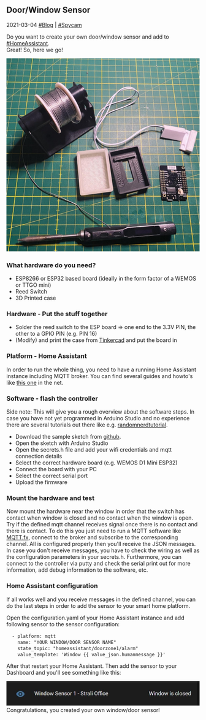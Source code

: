 ## Door/Window Sensor 
2021-03-04 [#Blog](/index) | [#Spycam](/posts/windowsensor)

Do you want to create your own door/window sensor and add to [#HomeAssistant](https://https://www.home-assistant.io/).<br>
Great! So, here we go!

![Window/door sensor](/assets/sensor1.jpg "Window/door sensor")

### What hardware do you need?
* ESP8266 or ESP32 based board (ideally in the form factor of a WEMOS or TTGO mini)
* Reed Switch 
* 3D Printed case 

### Hardware - Put the stuff together
* Solder the reed switch to the ESP board => one end to the 3.3V PIN, the other to a GPIO PIN (e.g. PIN 16)
* (Modify) and print the case from [Tinkercad](https://www.tinkercad.com/embed/3jKihy3W1Py) and put the board in

### Platform - Home Assistant
In order to run the whole thing, you need to have a running Home Assistant instance including MQTT broker. You can find several guides and howto's like [this one](https://scienceprog.com/how-to-set-up-home-assistant-mqtt-sensor-on-raspberry-pi/) in the net.

### Software - flash the controller
Side note: This will give you a rough overview about the software steps. In case you have not yet programmed in Arduino Studio and no experience there are several tutorials out there like e.g. [randomnerdtutorial](https://randomnerdtutorials.com/getting-started-with-esp32/).

* Download the sample sketch from [github](https://github.com/achildrenmile/smarthomestuff/blob/main/doorsensor).
* Open the sketch with Arduino Studio
* Open the secrets.h file and add your wifi credentials and mqtt connection details
* Select the correct hardware board (e.g. WEMOS D1 Mini ESP32) 
* Connect the board with your PC
* Select the correct serial port
* Upload the firmware

### Mount the hardware and test
Now mount the hardware near the window in order that the switch has contact when window is closed and no contact when the window is open. Try if the defined mqtt channel receives signal once there is no contact and there is contact. To do this you just need to run a MQTT software like [MQTT.fx](https://mqttfx.jensd.de/), connect to the broker and subscribe to the corresponding channel. All is configured properly then you'll receive the JSON messages. In case you don't receive messages, you have to check the wiring as well as the configuration parameters in your secrets.h. Furthermore, you can connect to the controller via putty and check the serial print out for more information, add debug information to the software, etc.

### Home Assistant configuration
If all works well and you receive messages in the defined channel, you can do the last steps in order to add the sensor to your smart home platform. 

Open the configuration.yaml of your Home Assistant instance and add following sensor to the sensor configuration:

```
  - platform: mqtt
    name: "YOUR WINDOW/DOOR SENSOR NAME"
    state_topic: "homeassistant/doorzone1/alarm"
    value_template: 'Window {{ value_json.humanmessage }}'
```

After that restart your Home Assistant.
Then add the sensor to your Dashboard and you'll see something like this:

![HassDashboardWindowSensor](/assets/hassdashboardview.jpg "Window sensor in Home Assistant dashboard")
<br>
Congratulations, you created your own window/door sensor!
